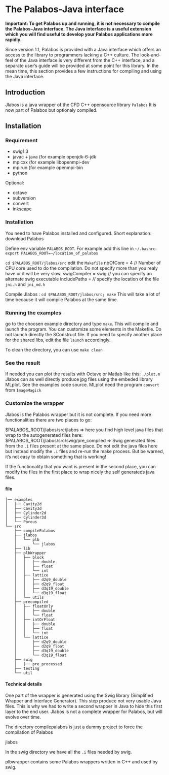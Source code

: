 # The Palabos-Java interface<div id="JavaInterface"></div>
**Important: To get Palabos up and running, it is not necessary to compile the Palabos-Java interface. The Java interface is a useful extension which you will find useful to develop your Palabos applications more rapidly.**

Since version 1.1, Palabos is provided with a Java interface which offers an access to the library to programmers lacking a C++ culture. The look-and-feel of the Java interface is very different from the C++ interface, and a separate user’s guide will be provided at some point for this library. In the mean time, this section provides a few instructions for compiling and using the Java interface.

## Introduction
Jlabos is a java wrapper of the CFD C++ opensource library `Palabos` It is now part of Palabos but optionaly compiled.

## Installation
### Requirement
* swig1.3
* javac + java (for example openjdk-6-jdk
* mpicxx (for example libopenmpi-dev
* mpirun (for example openmpi-bin
* python

Optional:

* octave
* subversion
* convert
* inkscape

### Installation
You need to have Palabos installed and configured. Short explanation: download Palabos

Define env variable `PALABOS_ROOT`. For example add this line in `~/.bashrc`: `export PALABOS_ROOT=~/location_of_palabos`

`cd $PALABOS_ROOT/jlabos/src` edit the `Makefile` nbOfCore = 4 // Number of CPU core used to do the compilation. Do not specify more than you realy have or it will be very slow. swigCompiler = swig // you can specify an alternate swig executable includePaths = // specify the location of the file `jni.h` and `jni_md.h`

Compile Jlabos : `cd $PALABOS_ROOT/jlabos/src; make` This will take a lot of time because it will compile Palabos at the same time.

### Running the examples
go to the choosen example directory and type `make`. This will compile and launch the program. You can customize some elements in the Makefile. Do not launch directly the SConstruct file. If you need to specify another place for the shared libs, edit the file `launch` accordingly.

To clean the directory, you can use `make clean`

### See the result
If needed you can plot the results with Octave or Matlab like this: `./plot.m` Jlabos can as well directly produce jpg files using the embeded library MLplot. See the examples code source. MLplot need the program `convert` from `ImageMagick`

### Customize the wrapper
Jlabos is the Palabos wrapper but it is not complete. If you need more functionalities there are two places to go:

$PALABOS_ROOT/jlabos/src/jlabos => here you find high level java files that wrap to the autogenerated files here: $PALABOS_ROOT/jlabos/src/swig/pre_compiled => Swig generated files from the `.i` files present at the same place. Do not edit the java files here but instead modify the `.i` files and re-run the make process. But be warned, it’s not easy to obtain something that is working!

If the functionality that you want is present in the second place, you can modify the files in the first place to wrap nicely the self generateds java files.

#### file

```
│── examples
│   ├── Cavity2d
│   ├── Cavity3d
│   ├── Cylinder2d
│   ├── Cylinder3d
│   └── Porous
└── src
    ├── compilePalabos
    ├── jlabos
    │   └── plb
    │       └── jlabos
    ├── lib
    ├── plbWrapper
    │   ├── block
    │   │   ├── double
    │   │   ├── float
    │   │   └── int
    │   ├── lattice
    │   │   ├── d2q9_double
    │   │   ├── d2q9_float
    │   │   ├── d3q19_double
    │   │   └── d3q19_float
    │   └── utils
    ├── precompiled
    │   ├── floatOnly
    │   │   ├── double
    │   │   └── float
    │   ├── intOrFloat
    │   │   ├── double
    │   │   ├── float
    │   │   └── int
    │   └── lattice
    │       ├── d2q9_double
    │       ├── d2q9_float
    │       ├── d3q19_double
    │       └── d3q19_float
    ├── swig
    │   ├── pre_processed
    ├── testing
    └── util
```

#### Technical details
One part of the wrapper is generated using the Swig library (Simplified Wrapper and Interface Generator). This step produce not very usable Java files. This is why we had to write a second wrapper in Java to hide this first layer to the end user. Jlabos is not a complete wrapper for Palabos, but will evolve over time.

The directory compilepalabos is just a dummy project to force the compilation of Palabos

jlabos

In the swig directory we have all the `.i` files needed by swig.

plbwrapper contains some Palabos wrappers written in C++ and used by swig.